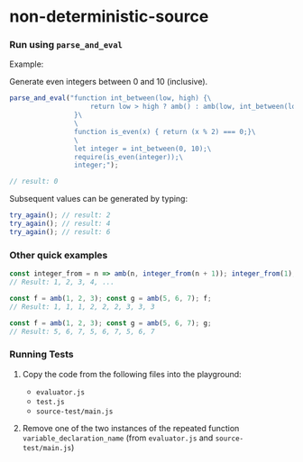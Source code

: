 # non-deterministic-source

### Run using `parse_and_eval`

Example:

Generate even integers between 0 and 10 (inclusive).

```js
parse_and_eval("function int_between(low, high) {\
                    return low > high ? amb() : amb(low, int_between(low + 1, high));\
                }\
                \
                function is_even(x) { return (x % 2) === 0;}\
                \
                let integer = int_between(0, 10);\
                require(is_even(integer));\
                integer;");

// result: 0
```
Subsequent values can be generated by typing:
```js
try_again(); // result: 2
try_again(); // result: 4
try_again(); // result: 6
```


### Other quick examples

```js
const integer_from = n => amb(n, integer_from(n + 1)); integer_from(1);
// Result: 1, 2, 3, 4, ...
```

```js
const f = amb(1, 2, 3); const g = amb(5, 6, 7); f;
// Result: 1, 1, 1, 2, 2, 2, 3, 3, 3
```

```js
const f = amb(1, 2, 3); const g = amb(5, 6, 7); g;
// Result: 5, 6, 7, 5, 6, 7, 5, 6, 7
```

### Running Tests

1. Copy the code from the following files into the playground:
    * `evaluator.js`
    * `test.js`
    * `source-test/main.js`

2. Remove one of the two instances of the repeated function `variable_declaration_name` (from `evaluator.js` and `source-test/main.js`)

